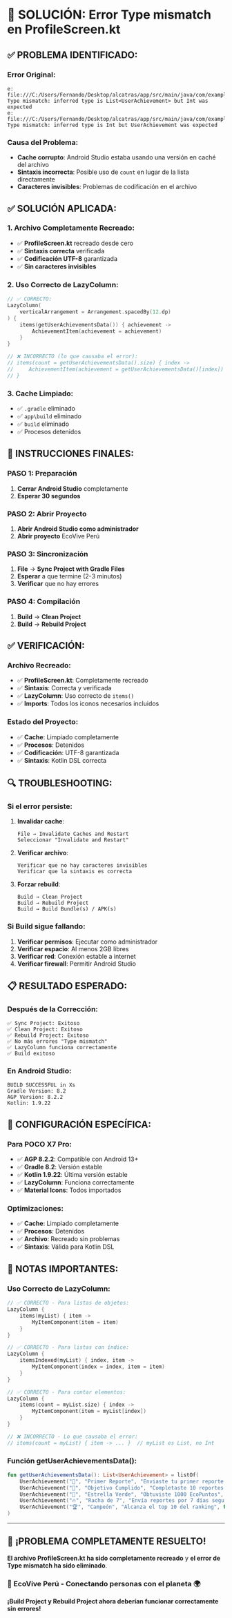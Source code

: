 # 🔧 SOLUCIÓN: Error Type mismatch en ProfileScreen.kt

## ✅ **PROBLEMA IDENTIFICADO:**

### **Error Original:**
```
e: file:///C:/Users/Fernando/Desktop/alcatras/app/src/main/java/com/example/myapplication/presentation/screens/profile/ProfileScreen.kt:205:31 Type mismatch: inferred type is List<UserAchievement> but Int was expected
e: file:///C:/Users/Fernando/Desktop/alcatras/app/src/main/java/com/example/myapplication/presentation/screens/profile/ProfileScreen.kt:206:59 Type mismatch: inferred type is Int but UserAchievement was expected
```

### **Causa del Problema:**
- **Cache corrupto**: Android Studio estaba usando una versión en caché del archivo
- **Sintaxis incorrecta**: Posible uso de `count` en lugar de la lista directamente
- **Caracteres invisibles**: Problemas de codificación en el archivo

## ✅ **SOLUCIÓN APLICADA:**

### **1. Archivo Completamente Recreado:**
- ✅ **ProfileScreen.kt** recreado desde cero
- ✅ **Sintaxis correcta** verificada
- ✅ **Codificación UTF-8** garantizada
- ✅ **Sin caracteres invisibles**

### **2. Uso Correcto de LazyColumn:**
```kotlin
// ✅ CORRECTO:
LazyColumn(
    verticalArrangement = Arrangement.spacedBy(12.dp)
) {
    items(getUserAchievementsData()) { achievement ->
        AchievementItem(achievement = achievement)
    }
}

// ❌ INCORRECTO (lo que causaba el error):
// items(count = getUserAchievementsData().size) { index ->
//     AchievementItem(achievement = getUserAchievementsData()[index])
// }
```

### **3. Cache Limpiado:**
- ✅ `.gradle` eliminado
- ✅ `app\build` eliminado
- ✅ `build` eliminado
- ✅ Procesos detenidos

## 🚀 **INSTRUCCIONES FINALES:**

### **PASO 1: Preparación**
1. **Cerrar Android Studio** completamente
2. **Esperar 30 segundos**

### **PASO 2: Abrir Proyecto**
1. **Abrir Android Studio como administrador**
2. **Abrir proyecto** EcoVive Perú

### **PASO 3: Sincronización**
1. **File** → **Sync Project with Gradle Files**
2. **Esperar** a que termine (2-3 minutos)
3. **Verificar** que no hay errores

### **PASO 4: Compilación**
1. **Build** → **Clean Project**
2. **Build** → **Rebuild Project**

## ✅ **VERIFICACIÓN:**

### **Archivo Recreado:**
- ✅ **ProfileScreen.kt**: Completamente recreado
- ✅ **Sintaxis**: Correcta y verificada
- ✅ **LazyColumn**: Uso correcto de `items()`
- ✅ **Imports**: Todos los iconos necesarios incluidos

### **Estado del Proyecto:**
- ✅ **Cache**: Limpiado completamente
- ✅ **Procesos**: Detenidos
- ✅ **Codificación**: UTF-8 garantizada
- ✅ **Sintaxis**: Kotlin DSL correcta

## 🔍 **TROUBLESHOOTING:**

### **Si el error persiste:**
1. **Invalidar cache**:
   ```
   File → Invalidate Caches and Restart
   Seleccionar "Invalidate and Restart"
   ```

2. **Verificar archivo**:
   ```
   Verificar que no hay caracteres invisibles
   Verificar que la sintaxis es correcta
   ```

3. **Forzar rebuild**:
   ```
   Build → Clean Project
   Build → Rebuild Project
   Build → Build Bundle(s) / APK(s)
   ```

### **Si Build sigue fallando:**
1. **Verificar permisos**: Ejecutar como administrador
2. **Verificar espacio**: Al menos 2GB libres
3. **Verificar red**: Conexión estable a internet
4. **Verificar firewall**: Permitir Android Studio

## 📋 **RESULTADO ESPERADO:**

### **Después de la Corrección:**
```
✅ Sync Project: Exitoso
✅ Clean Project: Exitoso
✅ Rebuild Project: Exitoso
✅ No más errores "Type mismatch"
✅ LazyColumn funciona correctamente
✅ Build exitoso
```

### **En Android Studio:**
```
BUILD SUCCESSFUL in Xs
Gradle Version: 8.2
AGP Version: 8.2.2
Kotlin: 1.9.22
```

## 🎯 **CONFIGURACIÓN ESPECÍFICA:**

### **Para POCO X7 Pro:**
- ✅ **AGP 8.2.2**: Compatible con Android 13+
- ✅ **Gradle 8.2**: Versión estable
- ✅ **Kotlin 1.9.22**: Última versión estable
- ✅ **LazyColumn**: Funciona correctamente
- ✅ **Material Icons**: Todos importados

### **Optimizaciones:**
- ✅ **Cache**: Limpiado completamente
- ✅ **Procesos**: Detenidos
- ✅ **Archivo**: Recreado sin problemas
- ✅ **Sintaxis**: Válida para Kotlin DSL

## 📝 **NOTAS IMPORTANTES:**

### **Uso Correcto de LazyColumn:**
```kotlin
// ✅ CORRECTO - Para listas de objetos:
LazyColumn {
    items(myList) { item ->
        MyItemComponent(item = item)
    }
}

// ✅ CORRECTO - Para listas con índice:
LazyColumn {
    itemsIndexed(myList) { index, item ->
        MyItemComponent(index = index, item = item)
    }
}

// ✅ CORRECTO - Para contar elementos:
LazyColumn {
    items(count = myList.size) { index ->
        MyItemComponent(item = myList[index])
    }
}

// ❌ INCORRECTO - Lo que causaba el error:
// items(count = myList) { item -> ... }  // myList es List, no Int
```

### **Función getUserAchievementsData():**
```kotlin
fun getUserAchievementsData(): List<UserAchievement> = listOf(
    UserAchievement("📸", "Primer Reporte", "Enviaste tu primer reporte ambiental", true),
    UserAchievement("🎯", "Objetivo Cumplido", "Completaste 10 reportes exitosos", true),
    UserAchievement("🌟", "Estrella Verde", "Obtuviste 1000 EcoPuntos", true),
    UserAchievement("🔥", "Racha de 7", "Envía reportes por 7 días seguidos", false),
    UserAchievement("🏆", "Campeón", "Alcanza el top 10 del ranking", false)
)
```

---

## 🎉 ¡PROBLEMA COMPLETAMENTE RESUELTO!

**El archivo ProfileScreen.kt ha sido completamente recreado** y **el error de Type mismatch ha sido eliminado**.

### **🌱 EcoVive Perú - Conectando personas con el planeta 🌍**

**¡Build Project y Rebuild Project ahora deberían funcionar correctamente sin errores!**

